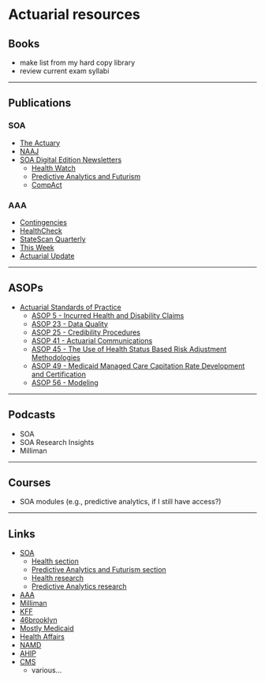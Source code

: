 # Actuarial resources

## Books
- make list from my hard copy library
- review current exam syllabi

---

## Publications

### SOA
  - [The Actuary](https://theactuarymagazine.org/)
  - [NAAJ](https://www.tandfonline.com/loi/uaaj20)
  - [SOA Digital Edition Newsletters](https://sections.soa.org/publication/?i=598585)
    - [Health Watch](https://sections.soa.org/publication/?m=59562&l=1)
    - [Predictive Analytics and Futurism](https://sections.soa.org/publication/?m=55423&l=1)
    - [CompAct](https://sections.soa.org/publication/?m=59905&l=1)

### AAA
  - [Contingencies](http://contingencies.org/)
  - [HealthCheck](https://www.actuary.org/category/newsletter/healthcheck)
  - [StateScan Quarterly](https://www.actuary.org/content/state-legislative-portal)
  - [This Week](https://www.actuary.org/category/newsletter/week)
  - [Actuarial Update](https://www.actuary.org/category/publications/actuarial-update)

---

## ASOPs
- [Actuarial Standards of Practice](http://www.actuarialstandardsboard.org/standards-of-practice/)
  - [ASOP 5 - Incurred Health and Disability Claims]()
  - [ASOP 23 - Data Quality]()
  - [ASOP 25 - Credibility Procedures]()
  - [ASOP 41 - Actuarial Communications]()
  - [ASOP 45 - The Use of Health Status Based Risk Adjustment Methodologies]()
  - [ASOP 49 - Medicaid Managed Care Capitation Rate Development and Certification]()
  - [ASOP 56 - Modeling]()

---

## Podcasts
- SOA
- SOA Research Insights
- Milliman

---

## Courses
- SOA modules (e.g., predictive analytics, if I still have access?)

---

## Links
- [SOA](https://www.soa.org/)
  - [Health section](https://www.soa.org/sections/health/)
  - [Predictive Analytics and Futurism section](https://www.soa.org/sections/pred-analytics-futurism/)
  - [Health research](https://www.soa.org/research/topics/health-topic-landing/)
  - [Predictive Analytics research](https://www.soa.org/research/topics/pred-analytics-topic-landing/)
- [AAA](https://www.actuary.org/)
- [Milliman]()
- [KFF]()
- [46brooklyn](https://www.46brooklyn.com/)
- [Mostly Medicaid]()
- [Health Affairs](https://www.healthaffairs.org/)
- [NAMD](https://medicaiddirectors.org/)
- [AHIP]()
- [CMS]()
  - various...
  
